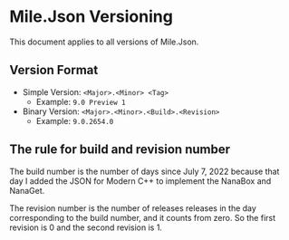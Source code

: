 ﻿# Mile.Json Versioning

This document applies to all versions of Mile.Json.

## Version Format

- Simple Version: `<Major>.<Minor> <Tag>`
  - Example: `9.0 Preview 1`
- Binary Version: `<Major>.<Minor>.<Build>.<Revision>`
  - Example: `9.0.2654.0`

## The rule for build and revision number

The build number is the number of days since July 7, 2022 because that day I
added the JSON for Modern C++ to implement the NanaBox and NanaGet.

The revision number is the number of releases releases in the day corresponding
to the build number, and it counts from zero. So the first revision is 0 and 
the second revision is 1.
